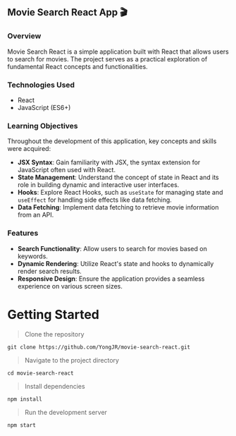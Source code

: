 
## Movie Search React App 🎬

### Overview

Movie Search React is a simple application built with React that allows users to search for movies. The project serves as a practical exploration of fundamental React concepts and functionalities.

### Technologies Used

-   React
-   JavaScript (ES6+)

### Learning Objectives

Throughout the development of this application, key concepts and skills were acquired:

-   **JSX Syntax**: Gain familiarity with JSX, the syntax extension for JavaScript often used with React.
-   **State Management**: Understand the concept of state in React and its role in building dynamic and interactive user interfaces.
-   **Hooks**: Explore React Hooks, such as `useState` for managing state and `useEffect` for handling side effects like data fetching.
-   **Data Fetching**: Implement data fetching to retrieve movie information from an API.

### Features

-   **Search Functionality**: Allow users to search for movies based on keywords.
-   **Dynamic Rendering**: Utilize React's state and hooks to dynamically render search results.
-   **Responsive Design**: Ensure the application provides a seamless experience on various screen sizes.

# Getting Started
> Clone the repository

    git clone https://github.com/YongJR/movie-search-react.git

> Navigate to the project directory

    cd movie-search-react

> Install dependencies

    npm install

> Run the development server

    npm start

